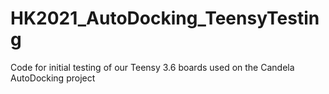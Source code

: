 # HK2021_AutoDocking_TeensyTesting
Code for initial testing of our Teensy 3.6 boards used on the Candela AutoDocking project
